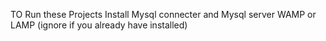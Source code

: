 TO Run these Projects
Install Mysql connecter and Mysql server WAMP or LAMP (ignore if you already have installed)
